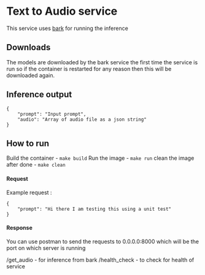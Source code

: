 # Text to Audio service

This service uses [bark](https://github.com/suno-ai/bark) for running the inference

## Downloads

The models are downloaded by the bark service the first time the service is run so if the 
container is restarted for any reason then this will be downloaded again.

## Inference output
```
{
    "prompt": "Input prompt",
    "audio": "Array of audio file as a json string"
}
```
## How to run

Build the container - ```make build```
Run the image - ```make run```
clean the image after done - ```make clean```

#### Request

Example request : 
```
{
    "prompt": "Hi there I am testing this using a unit test"
}

```

#### Response


You can use postman to send the requests to 0.0.0.0:8000 which will be the port on which server is running

/get_audio - for inference from bark
/health_check - to check for health of service


